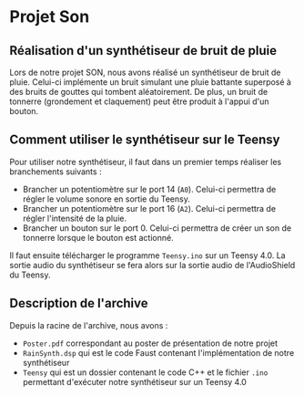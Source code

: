 # Projet Son

## Réalisation d'un synthétiseur de bruit de pluie

Lors de notre projet SON, nous avons réalisé un synthétiseur de bruit de pluie.
Celui-ci implémente un bruit simulant une pluie battante superposé à des bruits de gouttes qui tombent aléatoirement.
De plus, un bruit de tonnerre (grondement et claquement) peut être produit à l'appui d'un bouton.

## Comment utiliser le synthétiseur sur le Teensy

Pour utiliser notre synthétiseur, il faut dans un premier temps réaliser les branchements suivants :
* Brancher un potentiomètre sur le port 14 (`A0`). Celui-ci permettra de régler le volume sonore en sortie du Teensy.
* Brancher un potentiomètre sur le port 16 (`A2`). Celui-ci permettra de régler l'intensité de la pluie.
* Brancher un bouton sur le port 0. Celui-ci permettra de créer un son de tonnerre lorsque le bouton est actionné.

Il faut ensuite télécharger le programme `Teensy.ino` sur un Teensy 4.0. La sortie audio du synthétiseur se fera alors sur la sortie audio de l'AudioShield du Teensy.

## Description de l'archive

Depuis la racine de l'archive, nous avons :
* `Poster.pdf` correspondant au poster de présentation de notre projet
* `RainSynth.dsp` qui est le code Faust contenant l'implémentation de notre synthétiseur
* `Teensy` qui est un dossier contenant le code C++ et le fichier `.ino` permettant d'exécuter notre synthétiseur sur un Teensy 4.0
